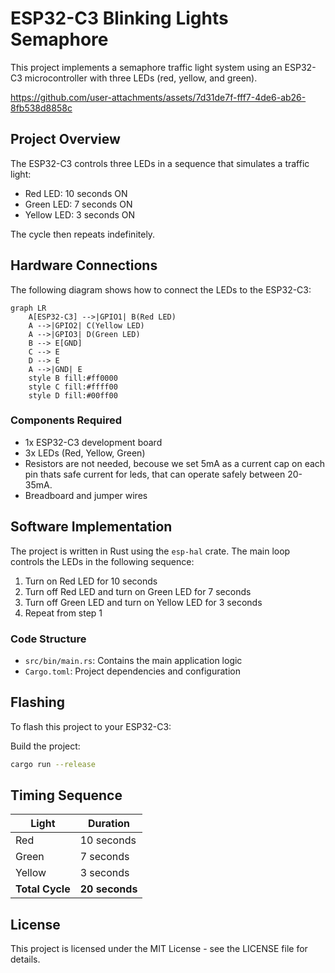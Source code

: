 # ESP32-C3 Blinking Lights Semaphore

This project implements a semaphore traffic light system using an ESP32-C3 microcontroller with three LEDs (red, yellow, and green).


https://github.com/user-attachments/assets/7d31de7f-fff7-4de6-ab26-8fb538d8858c


## Project Overview

The ESP32-C3 controls three LEDs in a sequence that simulates a traffic light:
- Red LED: 10 seconds ON
- Green LED: 7 seconds ON
- Yellow LED: 3 seconds ON

The cycle then repeats indefinitely.

## Hardware Connections

The following diagram shows how to connect the LEDs to the ESP32-C3:

```mermaid
graph LR
    A[ESP32-C3] -->|GPIO1| B(Red LED)
    A -->|GPIO2| C(Yellow LED)
    A -->|GPIO3| D(Green LED)
    B --> E[GND]
    C --> E
    D --> E
    A -->|GND| E
    style B fill:#ff0000
    style C fill:#ffff00
    style D fill:#00ff00
```

### Components Required

- 1x ESP32-C3 development board
- 3x LEDs (Red, Yellow, Green)
- Resistors are not needed, becouse we set 5mA as a current cap on each pin
    thats safe current for leds, that can operate safely between 20-35mA.
- Breadboard and jumper wires

## Software Implementation

The project is written in Rust using the `esp-hal` crate. The main loop controls the LEDs in the following sequence:

1. Turn on Red LED for 10 seconds
2. Turn off Red LED and turn on Green LED for 7 seconds
3. Turn off Green LED and turn on Yellow LED for 3 seconds
4. Repeat from step 1

### Code Structure

- `src/bin/main.rs`: Contains the main application logic
- `Cargo.toml`: Project dependencies and configuration

## Flashing

To flash this project to your ESP32-C3:

Build the project:
   ```bash
   cargo run --release
   ```


## Timing Sequence

| Light | Duration |
|-------|----------|
| Red   | 10 seconds |
| Green | 7 seconds  |
| Yellow| 3 seconds  |
| **Total Cycle** | **20 seconds** |

## License

This project is licensed under the MIT License - see the LICENSE file for details.
